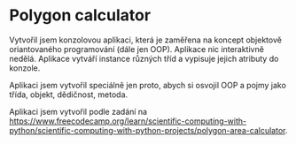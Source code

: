 # Polygon calculator
Vytvořil jsem konzolovou aplikaci, která je zaměřena na koncept objektově oriantovaného programování (dále jen OOP).
Aplikace nic interaktivně nedělá. Aplikace vytváří instance různých tříd a vypisuje jejich atributy do konzole.

Aplikaci jsem vytvořil speciálně jen proto, abych si osvojil OOP a pojmy jako třída, objekt, dědičnost, metoda.

Aplikaci jsem vytvořil podle zadání na https://www.freecodecamp.org/learn/scientific-computing-with-python/scientific-computing-with-python-projects/polygon-area-calculator.
